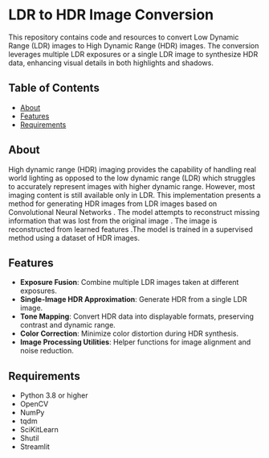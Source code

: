 # LDR to HDR Image Conversion

This repository contains code and resources to convert Low Dynamic Range (LDR) images to High Dynamic Range (HDR) images. The conversion leverages multiple LDR exposures or a single LDR image to synthesize HDR data, enhancing visual details in both highlights and shadows.

## Table of Contents
- [About](#about)
- [Features](#features)
- [Requirements](#requirements)

## About
High dynamic range (HDR) imaging provides the capability of handling real world lighting as opposed to the low dynamic range (LDR) which struggles to accurately represent images with higher dynamic range. However, most imaging content is still available only in LDR. This implementation presents a method for generating HDR images from LDR images based on Convolutional Neural Networks . The model attempts to reconstruct missing information that was lost from the original image . The image is reconstructed from learned features .The model is trained in a supervised method using a dataset of HDR images. 

## Features
- **Exposure Fusion**: Combine multiple LDR images taken at different exposures.
- **Single-Image HDR Approximation**: Generate HDR from a single LDR image.
- **Tone Mapping**: Convert HDR data into displayable formats, preserving contrast and dynamic range.
- **Color Correction**: Minimize color distortion during HDR synthesis.
- **Image Processing Utilities**: Helper functions for image alignment and noise reduction.

## Requirements
- Python 3.8 or higher
- OpenCV
- NumPy
- tqdm
- SciKitLearn
- Shutil
- Streamlit

